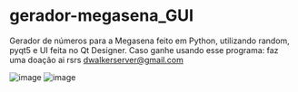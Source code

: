 # gerador-megasena_GUI
Gerador de números para a Megasena feito em Python, utilizando random, pyqt5 e UI feita no Qt Designer.
Caso ganhe usando esse programa: faz uma doação ai rsrs dwalkerserver@gmail.com

![image](https://user-images.githubusercontent.com/13918844/180347804-67704198-c6d4-4305-9e08-966fbf07224f.png)
![image](https://user-images.githubusercontent.com/13918844/180347831-4a58498f-bb0b-40af-8879-4ef77263a0e4.png)


